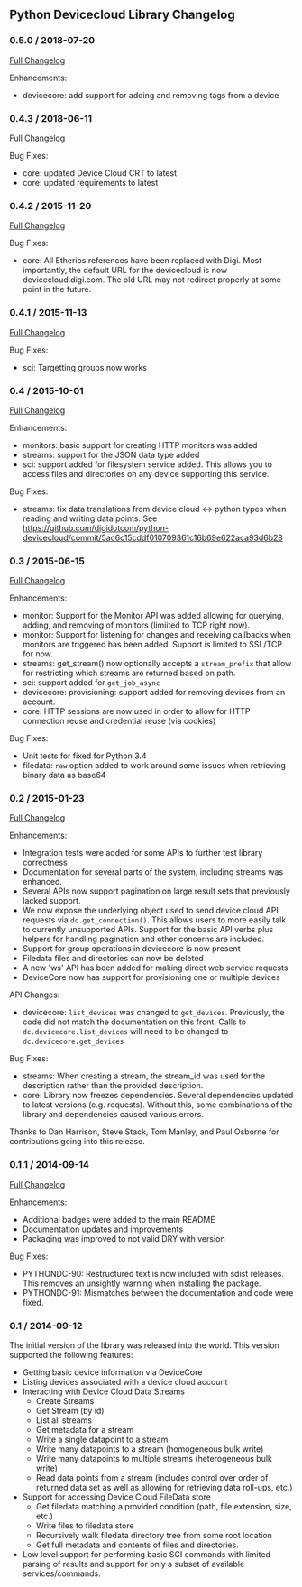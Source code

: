 ## Python Devicecloud Library Changelog

### 0.5.0 / 2018-07-20
[Full Changelog](https://github.com/digidotcom/python-devicecloud/compare/0.4.3...0.5.0)

Enhancements:

* devicecore: add support for adding and removing tags from a device


### 0.4.3 / 2018-06-11
[Full Changelog](https://github.com/digidotcom/python-devicecloud/compare/0.4.2...0.4.3)

Bug Fixes:

* core: updated Device Cloud CRT to latest
* core: updated requirements to latest

### 0.4.2 / 2015-11-20
[Full Changelog](https://github.com/digidotcom/python-devicecloud/compare/0.4.1...0.4.2)

Bug Fixes:

* core: All Etherios references have been replaced with Digi.  Most
  importantly, the default URL for the devicecloud is now
  devicecloud.digi.com.  The old URL may not redirect properly at some
  point in the future.

### 0.4.1 / 2015-11-13
[Full Changelog](https://github.com/digidotcom/python-devicecloud/compare/0.4...0.4.1)

Bug Fixes:

* sci: Targetting groups now works

### 0.4 / 2015-10-01
[Full Changelog](https://github.com/digidotcom/python-devicecloud/compare/0.3...0.4)

Enhancements:

* monitors: basic support for creating HTTP monitors was added
* streams: support for the JSON data type added
* sci: support added for filesystem service added.  This allows you to
  access files and directories on any device supporting this service.

Bug Fixes:

* streams: fix data translations from device cloud <-> python types
  when reading and writing data points.  See
  https://github.com/digidotcom/python-devicecloud/commit/5ac6c15cddf010709361c16b69e622aca93d6b28

### 0.3 / 2015-06-15
[Full Changelog](https://github.com/digidotcom/python-devicecloud/compare/0.2...0.3)

Enhancements:

* monitor: Support for the Monitor API was added allowing for
  querying, adding, and removing of monitors (limiited to TCP right
  now).
* monitor: Support for listening for changes and receiving callbacks
  when monitors are triggered has been added.  Support is limited to
  SSL/TCP for now.
* streams: get_stream() now optionally accepts a ``stream_prefix``
  that allow for restricting which streams are returned based on path.
* sci: support added for ``get_job_async``
* devicecore: provisioning: support added for removing devices from an
  account.
* core: HTTP sessions are now used in order to allow for HTTP
  connection reuse and credential reuse (via cookies)

Bug Fixes:

* Unit tests for fixed for Python 3.4
* filedata: ``raw`` option added to work around some issues when
  retrieving binary data as base64

### 0.2 / 2015-01-23
[Full Changelog](https://github.com/digidotcom/python-devicecloud/compare/0.1.1...0.2)

Enhancements:

* Integration tests were added for some APIs to further test library correctness
* Documentation for several parts of the system, including streams
  was enhanced.
* Several APIs now support pagination on large result sets that previously lacked support.
* We now expose the underlying object used to send device cloud API requests via
  `dc.get_connection()`.  This allows users to more easily talk to currently unsupported
  APIs.  Support for the basic API verbs plus helpers for handling pagination and other
  concerns are included.
* Support for group operations in devicecore is now present
* Filedata files and directories can now be deleted
* A new 'ws' API has been added for making direct web service requests
* DeviceCore now has support for provisioning one or multiple devices

API Changes:

* devicecore: `list_devices` was changed to `get_devices`.  Previously, the
  code did not match the documentation on this front.  Calls to `dc.devicecore.list_devices`
  will need to be changed to `dc.devicecore.get_devices`

Bug Fixes:

* streams: When creating a stream, the stream_id was used for the description rather
  than the provided description.
* core: Library now freezes dependencies.  Several dependencies updated to latest
  versions (e.g. requests).  Without this, some combinations of the library
  and dependencies caused various errors.

Thanks to Dan Harrison, Steve Stack, Tom Manley, and Paul Osborne for contributions
going into this release.

### 0.1.1 / 2014-09-14
[Full Changelog](https://github.com/digidotcom/python-devicecloud/compare/0.1...0.1.1)

Enhancements:

* Additional badges were added to the main README
* Documentation updates and improvements
* Packaging was improved to not valid DRY with version

Bug Fixes:

* PYTHONDC-90: Restructured text is now included with sdist releases.  This removes
  an unsightly warning when installing the package.
* PYTHONDC-91: Mismatches between the documentation and code were fixed.

### 0.1 / 2014-09-12
The initial version of the library was released into the world.  This version
supported the following features:

* Getting basic device information via DeviceCore
* Listing devices associated with a device cloud account
* Interacting with Device Cloud Data Streams
  * Create Streams
  * Get Stream (by id)
  * List all streams
  * Get metadata for a stream
  * Write a single datapoint to a stream
  * Write many datapoints to a stream (homogeneous bulk write)
  * Write many datapoints to multiple streams (heterogeneous bulk write)
  * Read data points from a stream (includes control over order of
    returned data set as well as allowing for retrieving data
    roll-ups, etc.)
* Support for accessing Device Cloud FileData store
  * Get filedata matching a provided condition (path, file extension,
    size, etc.)
  * Write files to filedata store
  * Recursively walk filedata directory tree from some root location
  * Get full metadata and contents of files and directories.
* Low level support for performing basic SCI commands with limited parsing
  of results and support for only a subset of available services/commands.
